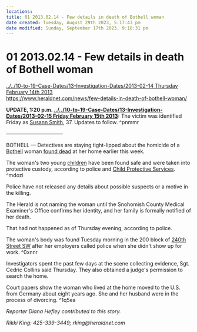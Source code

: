 ```yaml
---
locations: 
title: 01 2013.02.14 - Few details in death of Bothell woman
date created: Tuesday, August 29th 2023, 5:17:43 pm
date modified: Sunday, September 17th 2023, 9:18:31 pm
---
```


# 01 2013.02.14 - Few details in death of Bothell woman

[../../10-to-19-Case-Dates/13-Investigation-Dates/2013-02-14 Thursday February 14th 2013](./2013-02-14%20Thursday%20February%2014th%202013.md#)  
<https://www.heraldnet.com/news/few-details-in-death-of-bothell-woman/>

**UPDATE, 1:20 p.m. [../../10-to-19-Case-Dates/13-Investigation-Dates/2013-02-15 Friday February 15th 2013](./2013-02-15%20Friday%20February%2015th%202013.md#):** The victim was identified Friday as [Susann Smith](./01%20Susann%20Smith.md#), 37. Updates to follow. ^pnmmr

———————————

BOTHELL — Detectives are staying tight-lipped about the homicide of a [Bothell](./04%20Bothell.md#) woman [found dead](http://www.heraldnet.com/article/20130213/BLOG41/130219938/1131/NEWS08#Police-say-Bothell-woman-died-from-homicidal-violence) at her home earlier this week.

The woman's two young [children](./07%20Children.md#) have been found safe and were taken into protective custody, according to police and [Child Protective Services](./08%20CPS.md#). ^mdozi

Police have not released any details about possible suspects or a motive in the killing.

The Herald is not naming the woman until the Snohomish County Medical Examiner's Office confirms her identity, and her family is formally notified of her death.

That had not happened as of Thursday evening, according to police.

The woman's body was found Tuesday morning in the 200 block of [240th Street SW](geo:47.7814081,-122.3480898) after her employers called police when she didn't show up for work. ^0xnnr

Investigators spent the past few days at the scene collecting evidence, Sgt. Cedric Collins said Thursday. They also obtained a judge's permission to search the home.

Court papers show the woman who lived at the home moved to the U.S. from Germany about eight years ago. She and her husband were in the process of divorcing. ^1q5ea

_Reporter Diana Hefley contributed to this story._

_Rikki King: 425-339-3449; rking@heraldnet.com_
